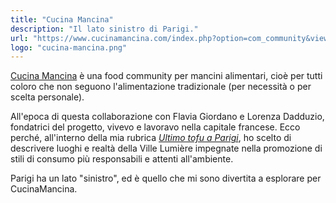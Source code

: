 ```yaml
---
title: "Cucina Mancina"
description: "Il lato sinistro di Parigi."
url: "https://www.cucinamancina.com/index.php?option=com_community&view=profile&userid=1049&Itemid=173"
logo: "cucina-mancina.png"
---
```


[Cucina Mancina](https://www.cucinamancina.com) è una food community per mancini alimentari, cioè per tutti coloro che non seguono l'alimentazione tradizionale (per necessità o per scelta personale).

All'epoca di questa collaborazione con Flavia Giordano e Lorenza Dadduzio, fondatrici del progetto, vivevo e lavoravo nella capitale francese. Ecco perché, all'interno della mia rubrica *[Ultimo tofu a Parigi](https://www.cucinamancina.com/index.php?option=com_community&view=profile&userid=1049&Itemid=173)*, ho scelto di descrivere luoghi e realtà della Ville Lumière impegnate nella promozione di stili di consumo più responsabili e attenti all'ambiente.

Parigi ha un lato "sinistro", ed è quello che mi sono divertita a esplorare per CucinaMancina.
